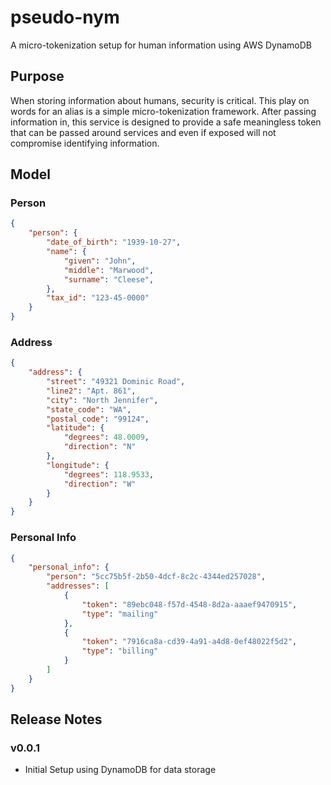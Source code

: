 # pseudo-nym

A micro-tokenization setup for human information using AWS DynamoDB

## Purpose

When storing information about humans, security is critical. This play on words for an alias is a simple micro-tokenization framework. After passing information in, this service is designed to provide a safe meaningless token that can be passed around services and even if exposed will not compromise identifying information.

## Model

### Person

```json
{
    "person": {
        "date_of_birth": "1939-10-27",
        "name": {
            "given": "John",
            "middle": "Marwood",
            "surname": "Cleese",
        },
        "tax_id": "123-45-0000"
    }
}
```

### Address

```json
{
    "address": {
        "street": "49321 Dominic Road",
        "line2": "Apt. 861",
        "city": "North Jennifer",
        "state_code": "WA",
        "postal_code": "99124",
        "latitude": {
            "degrees": 48.0009,
            "direction": "N"
        },
        "longitude": {
            "degrees": 118.9533,
            "direction": "W"
        }
    }
}
```

### Personal Info

```json
{
    "personal_info": {
        "person": "5cc75b5f-2b50-4dcf-8c2c-4344ed257028",
        "addresses": [
            {
                "token": "89ebc048-f57d-4548-8d2a-aaaef9470915",
                "type": "mailing"
            },
            {
                "token": "7916ca8a-cd39-4a91-a4d8-0ef48022f5d2",
                "type": "billing"
            }
        ]
    }
}

```

## Release Notes

### v0.0.1

- Initial Setup using DynamoDB for data storage

